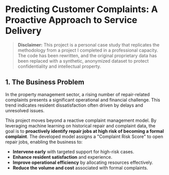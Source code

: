 # Predicting Customer Complaints: A Proactive Approach to Service Delivery

> **Disclaimer:** This project is a personal case study that replicates the methodology from a project I completed in a professional capacity. The code has been rewritten, and the original proprietary data has been replaced with a synthetic, anonymized dataset to protect confidentiality and intellectual property.

## 1. The Business Problem

In the property management sector, a rising number of repair-related complaints presents a significant operational and financial challenge. This trend indicates resident dissatisfaction often driven by delays and unresolved issues.

This project moves beyond a reactive complaint management model. By leveraging machine learning on historical repair and complaint data, the goal is to **proactively identify repair jobs at high risk of becoming a formal complaint**. The developed model assigns a "Complaint Risk Score" to open repair jobs, enabling the business to:

* **Intervene early** with targeted support for high-risk cases.
* **Enhance resident satisfaction** and experience.
* **Improve operational efficiency** by allocating resources effectively.
* **Reduce the volume and cost** associated with formal complaints.

